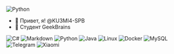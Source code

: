 ![Python](https://github.com/KU3MI4-SPB/KU3MI4-SPB/assets/129791531/a5e024c0-ba63-4229-8e92-3197ff835da5)
  - 👋 Привет, я! @KU3MI4-SPB
  - 👀 Студент GeekBrains
  
  ![C#](https://img.shields.io/badge/c%23-%23239120.svg?style=for-the-badge&logo=c-sharp&logoColor=white)  ![Markdown](https://img.shields.io/badge/markdown-%23000000.svg?style=for-the-badge&logo=markdown&logoColor=white)  ![Python](https://img.shields.io/badge/python-3670A0?style=for-the-badge&logo=python&logoColor=ffdd54)  ![Java](https://img.shields.io/badge/java-%23ED8B00.svg?style=for-the-badge&logo=openjdk&logoColor=white)  ![Linux](https://img.shields.io/badge/Linux-FCC624?style=for-the-badge&logo=linux&logoColor=black)  ![Docker](https://img.shields.io/badge/docker-%230db7ed.svg?style=for-the-badge&logo=docker&logoColor=white)  ![MySQL](https://img.shields.io/badge/mysql-%2300f.svg?style=for-the-badge&logo=mysql&logoColor=white)  ![Telegram](https://img.shields.io/badge/Telegram-2CA5E0?style=for-the-badge&logo=telegram&logoColor=white)  ![Xiaomi](https://img.shields.io/badge/Xiaomi-%23FF6900.svg?style=for-the-badge&logo=xiaomi&logoColor=white)
